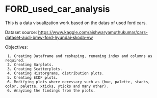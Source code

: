 # FORD_used_car_analysis
This is a data visualization work based on the datas of used ford cars.

Dataset source:  https://www.kaggle.com/aishwaryamuthukumar/cars-dataset-audi-bmw-ford-hyundai-skoda-vw

Objectives:
     
     1. Creating Dataframe and reshaping, renaming index and columns as required.
     2. Creating Barplots.
     3. Creating Scatterplots.
     4. Creating Historgrams, distribution plots.
     5. Creating ECDF plots.
     6. Modifying plots where necessary such as (hue, palette, stacks, color, palette, xticks, yticks and many other).
     6. Anayzing the findings from the plots.
